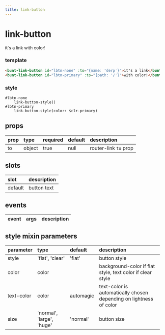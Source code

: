 ```yaml
---
title: link-button
---
```

# link-button

<bunt-link-button id="lbtn-none" :to="{name: 'derp'}">it's a link</bunt-link-button>
<bunt-link-button id="lbtn-primary" :to="{path: '/'}">with color!</bunt-link-button>

### template
```html
<bunt-link-button id="lbtn-none" :to="{name: 'derp'}">it's a link</bunt-link-button>
<bunt-link-button id="lbtn-primary" :to="{path: '/'}">with color!</bunt-link-button>
```

### style
```stylus
#lbtn-none
	link-button-style()
#lbtn-primary
	link-button-style(color: $clr-primary)
```

## props
| prop | type | required | default | description |
|:-----|:-----|:---------|:--------|:------------|
| to | object | true | null | router-link `to` prop |

## slots

| slot | description |
|:-----|:------------|
| default | button text |

## events

| event | args | description |
|:------|:-----|:------------|

## style mixin parameters
| parameter | type | default | description |
|:----------|:-----|:--------|:------------|
| style | 'flat', 'clear' | 'flat' | button style |
| color | color | | background-color if flat style, text color if clear style|
| text-color | color | automagic | text-color is automatically chosen depending on lightness of color |
| size | 'normal', 'large', 'huge' | 'normal' | button size |
